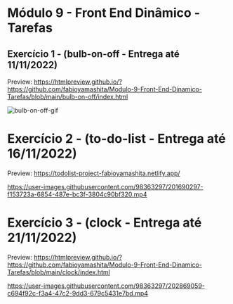 # Módulo 9 - Front End Dinâmico - Tarefas
## Exercício 1 - (bulb-on-off - Entrega até 11/11/2022)

Preview: https://htmlpreview.github.io/?https://github.com/fabioyamashita/Modulo-9-Front-End-Dinamico-Tarefas/blob/main/bulb-on-off/index.html

![bulb-on-off-gif](https://user-images.githubusercontent.com/98363297/201336924-b413b2ea-b81e-4dd7-ad68-c2835d17d6ec.gif)

# Exercício 2 - (to-do-list - Entrega até 16/11/2022)

Preview: https://todolist-project-fabioyamashita.netlify.app/

https://user-images.githubusercontent.com/98363297/201690297-f153723a-6854-487e-bc3f-3804c90bf320.mp4

# Exercício 3 - (clock - Entrega até 21/11/2022)

Preview: https://htmlpreview.github.io/?https://github.com/fabioyamashita/Modulo-9-Front-End-Dinamico-Tarefas/blob/main/clock/index.html

https://user-images.githubusercontent.com/98363297/202869059-c694f92c-f3a4-47c2-9dd3-679c5431e7bd.mp4

